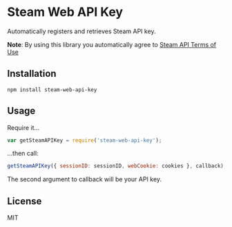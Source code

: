 # Steam Web API Key

Automatically registers and retrieves Steam API key.

__Note__: By using this library you automatically agree to [Steam API Terms of Use](https://steamcommunity.com/dev/apiterms)

## Installation

```
npm install steam-web-api-key
```

## Usage

Require it...

```js
var getSteamAPIKey = require('steam-web-api-key');
```

...then call:

```js
getSteamAPIKey({ sessionID: sessionID, webCookie: cookies }, callback);
```

The second argument to callback will be your API key.

## License

MIT
